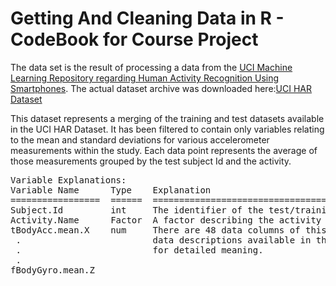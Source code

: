 # Getting And Cleaning Data in R - CodeBook for Course Project

The data set is the result of processing a data from the <a href="http://archive.ics.uci.edu/ml/datasets/Human+Activity+Recognition+Using+Smartphones">UCI Machine Learning Repository regarding Human Activity Recognition Using Smartphones</a>.  The actual dataset archive was downloaded here:<a href="https://d396qusza40orc.cloudfront.net/getdata%2Fprojectfiles%2FUCI%20HAR%20Dataset.zip">UCI HAR Dataset</a>

This dataset represents a merging of the training and test datasets available in the UCI HAR Dataset.  It has been filtered to contain only variables relating to the mean and standard deviations for various accelerometer measurements within the study.  Each data point represents the average of those measurements grouped by the test subject Id and the activity.

<pre>
Variable Explanations: 
Variable Name      Type    Explanation
=================  ======  =======================================================
Subject.Id         int     The identifier of the test/training subject
Activity.Name      Factor  A factor describing the activity 
tBodyAcc.mean.X    num     There are 48 data columns of this type. Please refer to
 .                         data descriptions available in the UCI HAR Dataset
 .                         for detailed meaning.
 .
fBodyGyro.mean.Z
</pre>
